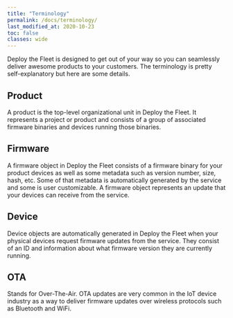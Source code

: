 ```yaml
---
title: "Terminology"
permalink: /docs/terminology/
last_modified_at: 2020-10-23
toc: false
classes: wide
---
```


Deploy the Fleet is designed to get out of your way so you can seamlessly deliver awesome products to your customers. The terminology is pretty self-explanatory but here are some details.

## Product
A product is the top-level organizational unit in Deploy the Fleet. It represents a project or product and consists of a group of associated firmware binaries and devices running those binaries.

## Firmware
A firmware object in Deploy the Fleet consists of a firmware binary for your product devices as well as some metadata such as version number, size, hash, etc. Some of that metadata is automatically generated by the service and some is user customizable. A firmware object represents an update that your devices can receive from the service.

## Device
Device objects are automatically generated in Deploy the Fleet when your physical devices request firmware updates from the service. They consist of an ID and information about what firmware version they are currently running.

## OTA
Stands for Over-The-Air. OTA updates are very common in the IoT device industry as a way to deliver firmware updates over wireless protocols such as Bluetooth and WiFi.